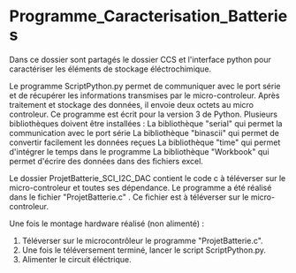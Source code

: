 # Programme_Caracterisation_Batteries
Dans ce dossier sont partagés le dossier CCS et l'interface python pour caractériser les éléments de stockage éléctrochimique.

Le programme ScriptPython.py permet de communiquer avec le port série et de récupérer les informations transmises par le micro-controleur. 
Après traitement et stockage des données, il envoie deux octets au micro controleur. 
Ce programme est écrit pour la version 3 de Python. Plusieurs bibliothèques doivent être installées : 
La bibliothèque "serial" qui permet la communication avec le port série
La bibliothèque "binascii" qui permet de convertir facilement les données reçues 
La bibliothèque "time" qui permet d'intégrer le temps dans le programme
La bibliothèque "Workbook" qui permet d'écrire des données dans des fichiers excel.

Le dossier ProjetBatterie_SCI_I2C_DAC contient le code c à téléverser sur le micro-controleur et toutes ses dépendance. Le programme a été réalisé dans le fichier "ProjetBatterie.c" . Ce fichier est à téléverser sur le micro-controleur.

Une fois le montage hardware réalisé (non alimenté) : 
1. Téléverser sur le microcontrôleur le programme "ProjetBatterie.c".
2. Une fois le téléversement terminé, lancer le script ScriptPython.py.
3. Alimenter le circuit éléctrique. 
